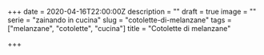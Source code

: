 +++
date = 2020-04-16T22:00:00Z
description = ""
draft = true
image = ""
serie = "zainando in cucina"
slug = "cotolette-di-melanzane"
tags = ["melanzane", "cotolette", "cucina"]
title = "Cotolette di melanzane"

+++
